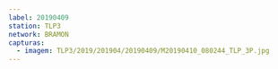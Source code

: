 ```yaml
---
label: 20190409
station: TLP3
network: BRAMON
capturas:
  - imagem: TLP3/2019/201904/20190409/M20190410_080244_TLP_3P.jpg
---
```

